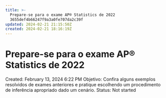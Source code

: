 ```yaml
---
title: >-
  Prepare-se para o exame AP®︎ Statistics de 2022
  3655def4b66247f9a3a0fe707da2c39f
updated: 2024-02-21 21:15:50Z
created: 2024-02-21 18:16:19Z
---
```


# Prepare-se para o exame AP®︎ Statistics de 2022

Created: February 13, 2024 6:22 PM
Objetivo: Confira alguns exemplos resolvidos de exames anteriores e pratique escolhendo um procedimento de inferência apropriado dado um cenário.
Status: Not started